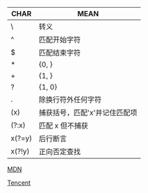| CHAR   | MEAN                          |
| ------ | ----------------------------- |
| \      | 转义                          |
| ^      | 匹配开始字符                  |
| $      | 匹配结束字符                  |
| *      | {0, }                         |
| +      | {1, }                         |
| ?      | {1, 0}                        |
| .      | 除换行符外任何字符            |
| (x)    | 捕获括号，匹配'x'并记住匹配项 |
| (?:x)  | 匹配 x 但不捕获               |
| x(?=y) | 后行断言                      |
| x(?!y) | 正向否定查找                  |

[MDN](https://developer.mozilla.org/zh-CN/docs/Web/JavaScript/Guide/Regular_Expressions#note)

[Tencent](https://cloud.tencent.com/developer/article/1093901)

